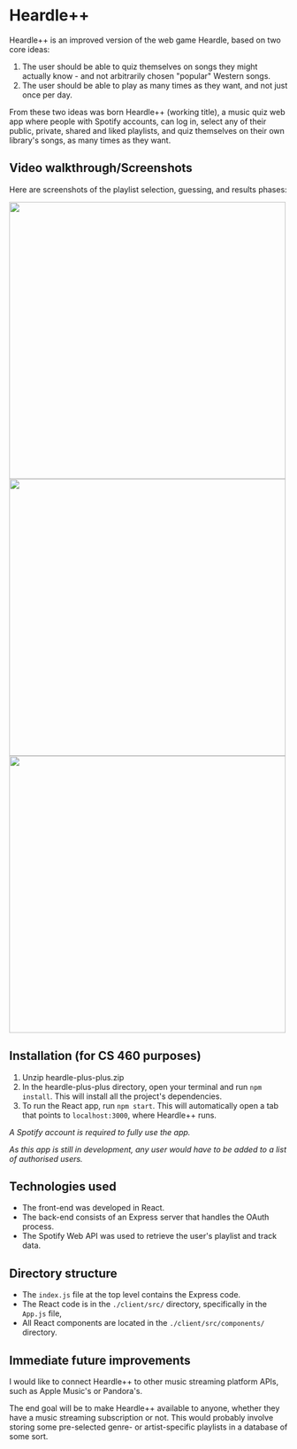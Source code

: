# Heardle++

Heardle++ is an improved version of the web game Heardle, based on two core ideas:
1. The user should be able to quiz themselves on songs they might actually know - and not arbitrarily chosen "popular" Western songs.
2. The user should be able to play as many times as they want, and not just once per day.

From these two ideas was born Heardle++ (working title), a music quiz web app where people with Spotify accounts, can log in, select any of their public, private, shared and liked playlists, and quiz themselves on their own library's songs, as many times as they want.

## Video walkthrough/Screenshots

Here are screenshots of the playlist selection, guessing, and results phases:

<img src="https://user-images.githubusercontent.com/71611172/212188451-f21a35c9-c346-4379-be69-14b6c4e62030.png" width="500" />
<img src="https://user-images.githubusercontent.com/71611172/212188470-bac226a1-d72b-4ac1-ad2c-6ea4d2311a1b.png" width="500" />
<img src="https://user-images.githubusercontent.com/71611172/212188490-a08b2b7e-295d-4c89-ae77-aac9cb0f1b46.png" width="500" />

## Installation (for CS 460 purposes)
1. Unzip heardle-plus-plus.zip
2. In the heardle-plus-plus directory, open your terminal and run `npm install`. This will install all the project's dependencies.
3. To run the React app, run `npm start`. This will automatically open a tab that points to `localhost:3000`, where Heardle++ runs.

*A Spotify account is required to fully use the app.*

*As this app is still in development, any user would have to be added to a list of authorised users.*

## Technologies used
- The front-end was developed in React.
- The back-end consists of an Express server that handles the OAuth process.
- The Spotify Web API was used to retrieve the user's playlist and track data.

## Directory structure
- The `index.js` file at the top level contains the Express code.
- The React code is in the `./client/src/` directory, specifically in the `App.js` file,
- All React components are located in the `./client/src/components/` directory.

## Immediate future improvements
I would like to connect Heardle++ to other music streaming platform APIs, such as Apple Music's or Pandora's.

The end goal will be to make Heardle++ available to anyone, whether they have a music streaming subscription or not. This would probably involve storing some pre-selected genre- or artist-specific playlists in a database of some sort.
